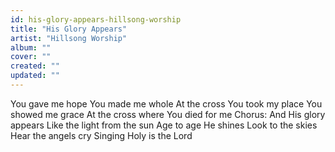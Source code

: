 ```yaml
---
id: his-glory-appears-hillsong-worship
title: "His Glory Appears"
artist: "Hillsong Worship"
album: ""
cover: ""
created: ""
updated: ""
---
```


You gave me hope
You made me whole
At the cross
You took my place
You showed me grace
At the cross where You died for me
Chorus:
And His glory appears
Like the light from the sun
Age to age He shines
Look to the skies
Hear the angels cry
Singing Holy is the Lord